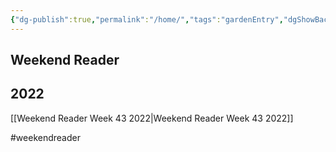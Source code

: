 ```yaml
---
{"dg-publish":true,"permalink":"/home/","tags":"gardenEntry","dgShowBacklinks":true,"dgShowLocalGraph":true,"dgShowInlineTitle":true}
---
```




## Weekend Reader

## 2022
[[Weekend Reader Week 43 2022|Weekend Reader Week 43 2022]]


#weekendreader 